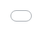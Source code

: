 ```yaml
---
layout: default
title: Presentación
nav_order: 2
---
```


<div class="embed-16x9">
  <iframe src="{{ '/slides/index.html' | relative_url }}" loading="lazy" allowfullscreen></iframe>
</div>
<style>
  
.embed-16x9{position:relative;padding-top:56.25%}
.embed-16x9 iframe{position:absolute;inset:0;width:100%;height:100%;border:0}
</style>
